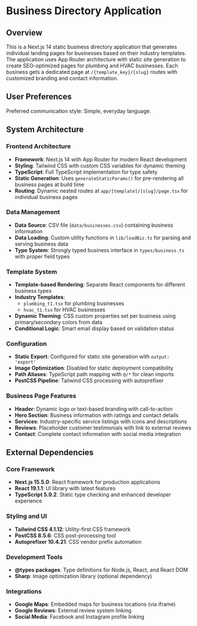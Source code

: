 # Business Directory Application

## Overview

This is a Next.js 14 static business directory application that generates individual landing pages for businesses based on their industry templates. The application uses App Router architecture with static site generation to create SEO-optimized pages for plumbing and HVAC businesses. Each business gets a dedicated page at `/{template_key}/{slug}` routes with customized branding and contact information.

## User Preferences

Preferred communication style: Simple, everyday language.

## System Architecture

### Frontend Architecture
- **Framework**: Next.js 14 with App Router for modern React development
- **Styling**: Tailwind CSS with custom CSS variables for dynamic theming
- **TypeScript**: Full TypeScript implementation for type safety
- **Static Generation**: Uses `generateStaticParams()` for pre-rendering all business pages at build time
- **Routing**: Dynamic nested routes at `app/[template]/[slug]/page.tsx` for individual business pages

### Data Management
- **Data Source**: CSV file (`data/businesses.csv`) containing business information
- **Data Loading**: Custom utility functions in `lib/loadBiz.ts` for parsing and serving business data
- **Type System**: Strongly typed business interface in `types/business.ts` with proper field types

### Template System
- **Template-based Rendering**: Separate React components for different business types
- **Industry Templates**: 
  - `plumbing_t1.tsx` for plumbing businesses
  - `hvac_t1.tsx` for HVAC businesses
- **Dynamic Theming**: CSS custom properties set per business using primary/secondary colors from data
- **Conditional Logic**: Smart email display based on validation status

### Configuration
- **Static Export**: Configured for static site generation with `output: 'export'`
- **Image Optimization**: Disabled for static deployment compatibility
- **Path Aliases**: TypeScript path mapping with `@/*` for clean imports
- **PostCSS Pipeline**: Tailwind CSS processing with autoprefixer

### Business Page Features
- **Header**: Dynamic logo or text-based branding with call-to-action
- **Hero Section**: Business information with ratings and contact details
- **Services**: Industry-specific service listings with icons and descriptions
- **Reviews**: Placeholder customer testimonials with link to external reviews
- **Contact**: Complete contact information with social media integration

## External Dependencies

### Core Framework
- **Next.js 15.5.0**: React framework for production applications
- **React 19.1.1**: UI library with latest features
- **TypeScript 5.9.2**: Static type checking and enhanced developer experience

### Styling and UI
- **Tailwind CSS 4.1.12**: Utility-first CSS framework
- **PostCSS 8.5.6**: CSS post-processing tool
- **Autoprefixer 10.4.21**: CSS vendor prefix automation

### Development Tools
- **@types packages**: Type definitions for Node.js, React, and React DOM
- **Sharp**: Image optimization library (optional dependency)

### Integrations
- **Google Maps**: Embedded maps for business locations (via iframe)
- **Google Reviews**: External review system linking
- **Social Media**: Facebook and Instagram profile linking